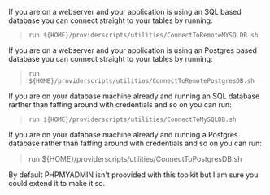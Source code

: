 If you are on a webserver and your application is using an SQL based database you can connect straight to your tables by running:

>     run ${HOME}/providerscripts/utilities/ConnectToRemoteMYSQLDB.sh

If you are on a webserver and your application is using an Postgres based database you can connect straight to your tables by running:

>     run ${HOME}/providerscripts/utilities/ConnectToRemotePostgresDB.sh

If you are on your database machine already and running an SQL database rarther than faffing around with credentials and so on you can run:

>     run ${HOME}/providerscripts/utilities/ConnectToMySQLDB.sh

If you are on your database machine already and running a Postgres database rather than faffing around with credentials and so on you can run:

>    run  ${HOME}/providerscripts/utilities/ConnectToPostgresDB.sh

By default PHPMYADMIN isn't proovided with this toolkit but I am sure you could extend it to make it so.
